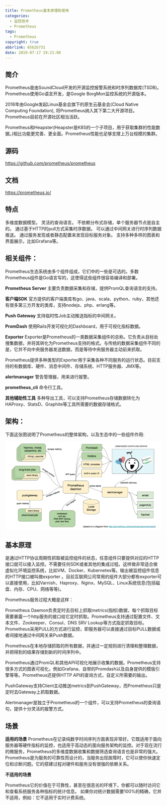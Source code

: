 ```yaml
---
title: Prometheus基本原理和使用
categories:
  - 监控技术
  - Prometheus
tags:
  - Prometheus
copyright: true
abbrlink: 65b2b731
date: 2019-07-17 19:21:08
---
```


## 简介

Prometheus是由SoundCloud开发的开源监控报警系统和时序列数据库(TSDB)。Prometheus使用Go语言开发，是Google BorgMon监控系统的开源版本。

2016年由Google发起Linux基金会旗下的原生云基金会(Cloud Native Computing Foundation), 将Prometheus纳入其下第二大开源项目。Prometheus目前在开源社区相当活跃。

Prometheus和Heapster(Heapster是K8S的一个子项目，用于获取集群的性能数据。)相比功能更完善、更全面。Prometheus性能也足够支撑上万台规模的集群。

 <!--more-->

## 源码

https://github.com/prometheus/prometheus



## 文档

https://prometheus.io/



## 特点

多维度数据模型。
灵活的查询语言。
不依赖分布式存储，单个服务器节点是自主的。
通过基于HTTP的pull方式采集时序数据。
可以通过中间网关进行时序列数据推送。
通过服务发现或者静态配置来发现目标服务对象。
支持多种多样的图表和界面展示，比如Grafana等。



## 相关组件：

Prometheus生态系统由多个组件组成，它们中的一些是可选的。多数Prometheus组件是Go语言写的，这使得这些组件很容易编译和部署。

**Prometheus Server**
主要负责数据采集和存储，提供PromQL查询语言的支持。

**客户端SDK**
官方提供的客户端类库有go、java、scala、python、ruby，其他还有很多第三方开发的类库，支持nodejs、php、erlang等。

**Push Gateway**
支持临时性Job主动推送指标的中间网关。

**PromDash**
使用Rails开发可视化的Dashboard，用于可视化指标数据。

**Exporter**
Exporter是Prometheus的一类数据采集组件的总称。它负责从目标处搜集数据，并将其转化为Prometheus支持的格式。与传统的数据采集组件不同的是，它并不向中央服务器发送数据，而是等待中央服务器主动前来抓取。

Prometheus提供多种类型的Exporter用于采集各种不同服务的运行状态。目前支持的有数据库、硬件、消息中间件、存储系统、HTTP服务器、JMX等。

**alertmanager**
警告管理器，用来进行报警。

**prometheus_cli**
命令行工具。

**其他辅助性工具**
多种导出工具，可以支持Prometheus存储数据转化为HAProxy、StatsD、Graphite等工具所需要的数据存储格式。

## 架构：

下面这张图说明了Prometheus的整体架构，以及生态中的一些组件作用:

![](Prometheus基本原理和使用/1.png)

## 基本原理

是通过HTTP协议周期性抓取被监控组件的状态，任意组件只要提供对应的HTTP接口就可以接入监控。不需要任何SDK或者其他的集成过程。这样做非常适合做虚拟化环境监控系统，比如VM、Docker、Kubernetes等。输出被监控组件信息的HTTP接口被叫做exporter 。目前互联网公司常用的组件大部分都有exporter可以直接使用，比如Varnish、Haproxy、Nginx、MySQL、Linux系统信息(包括磁盘、内存、CPU、网络等等)。

Prometheus服务过程大概是这样：

Prometheus Daemon负责定时去目标上抓取metrics(指标)数据，每个抓取目标需要暴露一个http服务的接口给它定时抓取。Prometheus支持通过配置文件、文本文件、Zookeeper、Consul、DNS SRV Lookup等方式指定抓取目标。Prometheus采用PULL的方式进行监控，即服务器可以直接通过目标PULL数据或者间接地通过中间网关来Push数据。

Prometheus在本地存储抓取的所有数据，并通过一定规则进行清理和整理数据，并把得到的结果存储到新的时间序列中。

Prometheus通过PromQL和其他API可视化地展示收集的数据。Prometheus支持很多方式的图表可视化，例如Grafana、自带的Promdash以及自身提供的模版引擎等等。Prometheus还提供HTTP API的查询方式，自定义所需要的输出。

PushGateway支持Client主动推送metrics到PushGateway，而Prometheus只是定时去Gateway上抓取数据。

Alertmanager是独立于Prometheus的一个组件，可以支持Prometheus的查询语句，提供十分灵活的报警方式。

## 场景

**适用的场景**
Prometheus在记录纯数字时间序列方面表现非常好。它既适用于面向服务器等硬件指标的监控，也适用于高动态的面向服务架构的监控。对于现在流行的微服务，Prometheus的多维度数据收集和数据筛选查询语言也是非常的强大。Prometheus是为服务的可靠性而设计的，当服务出现故障时，它可以使你快速定位和诊断问题。它的搭建过程对硬件和服务没有很强的依赖关系。

**不适用的场景**

Prometheus它的价值在于可靠性，甚至在很恶劣的环境下，你都可以随时访问它和查看系统服务各种指标的统计信息。 如果你对统计数据需要100%的精确，它并不适用，例如：它不适用于实时计费系统。

